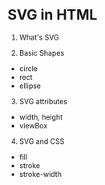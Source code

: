 # SVG in HTML

1. What's SVG

2. Basic Shapes
  - circle
  - rect
  - ellipse

3. SVG attributes
  - width, height
  - viewBox

4. SVG and CSS
  - fill
  - stroke
  - stroke-width
